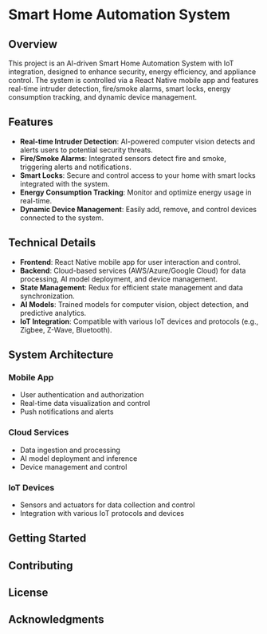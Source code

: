 

**Smart Home Automation System**
==========================

**Overview**
------------

This project is an AI-driven Smart Home Automation System with IoT integration, designed to enhance security, energy efficiency, and appliance control. The system is controlled via a React Native mobile app and features real-time intruder detection, fire/smoke alarms, smart locks, energy consumption tracking, and dynamic device management.

**Features**
------------

* **Real-time Intruder Detection**: AI-powered computer vision detects and alerts users to potential security threats.
* **Fire/Smoke Alarms**: Integrated sensors detect fire and smoke, triggering alerts and notifications.
* **Smart Locks**: Secure and control access to your home with smart locks integrated with the system.
* **Energy Consumption Tracking**: Monitor and optimize energy usage in real-time.
* **Dynamic Device Management**: Easily add, remove, and control devices connected to the system.

**Technical Details**
--------------------

* **Frontend**: React Native mobile app for user interaction and control.
* **Backend**: Cloud-based services (AWS/Azure/Google Cloud) for data processing, AI model deployment, and device management.
* **State Management**: Redux for efficient state management and data synchronization.
* **AI Models**: Trained models for computer vision, object detection, and predictive analytics.
* **IoT Integration**: Compatible with various IoT devices and protocols (e.g., Zigbee, Z-Wave, Bluetooth).

**System Architecture**
----------------------

### Mobile App

* User authentication and authorization
* Real-time data visualization and control
* Push notifications and alerts

### Cloud Services

* Data ingestion and processing
* AI model deployment and inference
* Device management and control

### IoT Devices

* Sensors and actuators for data collection and control
* Integration with various IoT protocols and devices

**Getting Started**
-------------------

**Contributing**
------------

**License**
-------

**Acknowledgments**
------------
